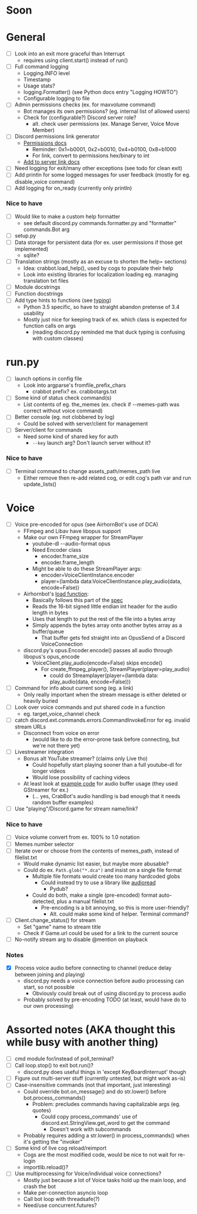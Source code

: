 # Soon


# General
- [ ] Look into an exit more graceful than Interrupt
    - requires using client.start() instead of run()
- [ ] Full command logging
    - Logging.INFO level
    - Timestamp
    - Usage stats?
    - logging.Formatter() (see Python docs entry "Logging HOWTO")
    - Configurable logging to file
- [ ] Admin permissions checks (ex. for maxvolume command)
    - Bot manages its own permissions? (eg. internal list of allowed users)
    - Check for (configurable?) Discord server role?
        - alt. check user permissions (ex. Manage Server, Voice Move Member)
- [ ] Discord permissions link generator
    - [Permissions docs](https://discordapp.com/developers/docs/topics/permissions)
        - Reminder: 0x1=b0001, 0x2=b0010, 0x4=b0100, 0x8=b1000
        - For link, convert to permissions hex/binary to int
    - [Add to server link docs](https://discordapp.com/developers/docs/topics/oauth2#adding-bots-to-guilds)
- [ ] Need logging for exit/many other exceptions (see todo for clean exit)
- [ ] Add println for some logged messages for user feedback (mostly for eg. disable_voice command)
- [ ] Add logging for on_ready (currently only println)

### Nice to have
- [ ] Would like to make a custom help formatter
    - see default discord.py commands.formatter.py and "formatter" commands.Bot arg
- [ ] setup.py
- [ ] Data storage for persistent data (for ex. user permissions if those get implemented)
    - sqlite?
- [ ] Translation strings (mostly as an excuse to shorten the help= sections)
    - Idea: crabbot.load_help(), used by cogs to populate their help
    - Look into existing libraries for localization loading eg. managing translation txt files
- [ ] Module docstrings
- [ ] Function docstrings
- [ ] Add type hints to functions (see [typing](https://docs.python.org/3/library/typing.html))
    - Python 3.5 specific, so have to straight abandon pretense of 3.4 usability
    - Mostly just nice for keeping track of ex. which class is expected for function calls on args
        - (reading discord.py reminded me that duck typing is confusing with custom classes)


# run.py
- [ ] launch options in config file
    - Look into argparse's fromfile_prefix_chars
        - crabbot prefix? ex. crabbotargs.txt
- [ ] Some kind of status check command(s)
    - List contents of eg. the_memes (ex. check if --memes-path was correct without voice command)
- [ ] Better console (eg. not clobbered by log)
    - Could be solved with server/client for management
- [ ] Server/client for commands
    - Need some kind of shared key for auth
        - `--key` launch arg? Don't launch server without it?

### Nice to have
- [ ] Terminal command to change assets_path/memes_path live
    - Either remove then re-add related cog, or edit cog's path var and run update_lists()


# Voice
- [ ] Voice pre-encoded for opus (see AirhornBot's use of DCA)
    - FFmpeg and Libav have libopus support
    - Make our own FFmpeg wrapper for StreamPlayer
        - youtube-dl --audio-format opus
        - Need Encoder class
            - encoder.frame_size
            - encoder.frame_length
        - Might be able to do these StreamPlayer args:
            - encoder=VoiceClientInstance.encoder
            - player=(lambda data:VoiceClientInstance.play_audio(data, encode=False))
    - Airhornbot's [load function](https://github.com/hammerandchisel/airhornbot/blob/master/cmd/bot/bot.go#L233):
        - Basically follows this part of the [spec](https://github.com/bwmarrin/dca/wiki/DCA1-specification#audio-data)
        - Reads the 16-bit signed little endian int header for the audio length in bytes
        - Uses that length to put the rest of the file into a bytes array
        - Simply appends the bytes array onto another bytes array as a buffer/queue
            - That buffer gets fed straight into an OpusSend of a Discord VoiceConnection
    - discord.py's opus.Encoder.encode() passes all audio through libopus's opus_encode
        - VoiceClient.play_audio(encode=False) skips encode()
            - For create_ffmpeg_player(), StreamPlayer(player=play_audio)
                - could do Streamplayer(player=(lambda data: play_audio(data, encode=False)))
- [ ] Command for info about current song (eg. a link)
    - Only really important when the stream message is either deleted or heavily buried
- [ ] Look over voice commands and put shared code in a function
    - eg. target_voice_channel check
- [ ] catch discord.ext.commands.errors.CommandInvokeError for eg. invalid stream URLs
    - Disconnect from voice on error
        - (would like to do the error-prone task before connecting, but we're not there yet)
- [ ] Livestreamer integration
    - Bonus alt YouTube streamer? (claims only Live tho)
        - Could hopefully start playing sooner than a full youtube-dl for longer videos
        - Would lose possibility of caching videos
    - At least look at [example code](http://docs.livestreamer.io/api_guide.html#simple-player) for audio buffer usage (they used GStreamer for ex.)
        - (... yes, CrabBot's audio handling is bad enough that it needs random buffer examples)
- [ ] Use "playing"/Discord.game for stream name/link?

### Nice to have
- [ ] Voice volume convert from ex. 100% to 1.0 notation
- [ ] Memes number selector
- [ ] Iterate over or choose from the contents of memes_path, instead of filelist.txt
    - Would make dynamic list easier, but maybe more abusable?
    - Could do ex. `Path.glob("*.dca")` and insist on a single file format
        - Multiple file formats would create too many hardcoded globs
            - Could instead try to use a library like [audioread](https://pypi.python.org/pypi/audioread)
                - Pydub?
        - Could do both, make a single (pre-encoded) format auto-detected, plus a manual filelist.txt
            - Pre-encoding is a bit annoying, so this is more user-friendly?
                - Alt. could make some kind of helper. Terminal command?
- [ ] Client.change_status() for stream
    - Set "game" name to stream title
    - Check if Game.url could be used for a link to the current source
- [ ] No-notify stream arg to disable @mention on playback

### Notes
- [x] Process voice audio before connecting to channel (reduce delay between joining and playing)
    - discord.py needs a voice connection before audio processing can start, so not possible
        - Obviously could break out of using discord.py to process audio
    - Probably solved by pre-encoding TODO (at least, would have do to our own processing)


# Assorted notes (AKA thought this while busy with another thing)
- [ ] cmd module for/instead of poll_terminal?
- [ ] Call loop.stop() to exit bot.run()?
    - discord.py does useful things in 'except KeyBoardInterrupt' though
- [ ] Figure out multi-server stuff (currently untested, but might work as-is)
- [ ] Case-insensitive commands (not that important, just interesting)
    - Could override bot.on_message() and do str.lower() before bot.process_commands()
        - Problem: precludes commands having capitalizable args (eg. quotes)
            - Could copy process_commands' use of discord.ext.StringView.get_word to get the command
                - Doesn't work with subcommands
    - Probably requires adding a str.lower() in process_commands() when it's getting the "invoker"
- [ ] Some kind of live cog reload/reimport
    - Cogs are the most modified code, would be nice to not wait for re-login
    - importlib.reload()?
- [ ] Use multiprocessing for Voice/individual voice connections?
    - Mostly just because a lot of Voice tasks hold up the main loop, and crash the bot
    - Make per-connection asyncio loop
    - Call bot loop with threadsafe(?)
    - Need/use concurrent.futures?

